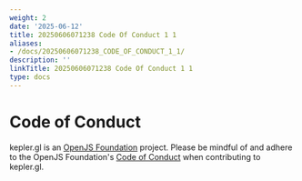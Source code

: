 ```yaml
---
weight: 2
date: '2025-06-12'
title: 20250606071238 Code Of Conduct 1 1
aliases:
- /docs/20250606071238_CODE_OF_CONDUCT_1_1/
description: ''
linkTitle: 20250606071238 Code Of Conduct 1 1
type: docs
---
```


# Code of Conduct

kepler.gl is an [OpenJS Foundation](https://openjsf.org/) project. Please be mindful of and adhere to the OpenJS Foundation's [Code of Conduct](https://github.com/openjs-foundation/cross-project-council/blob/main/CODE_OF_CONDUCT.md) when contributing to kepler.gl.